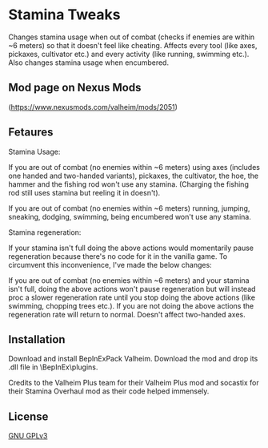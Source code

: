 # Stamina Tweaks

Changes stamina usage when out of combat (checks if enemies are within ~6 meters) so that it doesn't feel like cheating. Affects every tool (like axes, pickaxes, cultivator etc.) and every activity (like running, swimming etc.). Also changes stamina usage when encumbered.

## Mod page on Nexus Mods

(https://www.nexusmods.com/valheim/mods/2051)

## Fetaures

Stamina Usage:

If you are out of combat (no enemies within ~6 meters) using axes (includes one handed and two-handed variants), pickaxes, the cultivator, the hoe, the hammer and the fishing rod won't use any stamina. (Charging the fishing rod still uses stamina but reeling it in doesn't).

If you are out of combat (no enemies within ~6 meters) running, jumping, sneaking, dodging, swimming, being encumbered won't use any stamina.


Stamina regeneration:

If your stamina isn't full doing the above actions would momentarily pause regeneration because there's no code for it in the vanilla game. To circumvent this inconvenience, I've made the below changes:

If you are out of combat (no enemies within ~6 meters) and your stamina isn't full, doing the above actions won't pause regeneration but will instead proc a slower regeneration rate until you stop doing the above actions (like swimming, chopping trees etc.). If you are not doing the above actions the regeneration rate will return to normal. Doesn't affect two-handed axes.


## Installation

Download and install BepInExPack Valheim.
Download the mod and drop its .dll file in \BepInEx\plugins.

Credits to the Valheim Plus team for their Valheim Plus mod and socastix for their Stamina Overhaul mod as their code helped immensely.

## License

[GNU GPLv3](https://choosealicense.com/licenses/gpl-3.0/)

